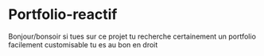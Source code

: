 # Portfolio-reactif
Bonjour/bonsoir si tues sur ce projet tu recherche certainement un portfolio  facilement customisable tu es au bon en droit 
